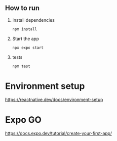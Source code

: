 ## How to run

1. Install dependencies

   ```bash
   npm install
   ```

2. Start the app

   ```bash
   npx expo start
   ```

3. tests

   ```bash
   npm test
   ```

# Environment setup

<https://reactnative.dev/docs/environment-setup>

# Expo GO

<https://docs.expo.dev/tutorial/create-your-first-app/>
